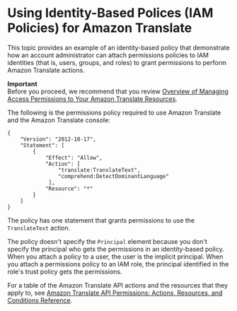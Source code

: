 # Using Identity\-Based Polices \(IAM Policies\) for Amazon Translate<a name="access-control-managing-permissions"></a>

This topic provides an example of an identity\-based policy that demonstrate how an account administrator can attach permissions policies to IAM identities \(that is, users, groups, and roles\) to grant permissions to perform Amazon Translate actions\. 

**Important**  
Before you proceed, we recommend that you review [Overview of Managing Access Permissions to Your Amazon Translate Resources](access-control-overview.md)\. 

The following is the permissions policy required to use Amazon Translate and the Amazon Translate console:

```
{
    "Version": "2012-10-17",
    "Statement": [
        {
            "Effect": "Allow",
            "Action": [
                "translate:TranslateText",
                "comprehend:DetectDominantLanguage"
             ],   
            "Resource": "*"
        }
    ]
}
```

The policy has one statement that grants permissions to use the `TranslateText` action\.

The policy doesn't specify the `Principal` element because you don't specify the principal who gets the permissions in an identity\-based policy\. When you attach a policy to a user, the user is the implicit principal\. When you attach a permissions policy to an IAM role, the principal identified in the role's trust policy gets the permissions\. 

For a table of the Amazon Translate API actions and the resources that they apply to, see [Amazon Translate API Permissions: Actions, Resources, and Conditions Reference](translate-api-permissions-ref.md)\.